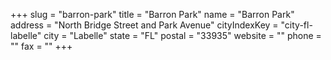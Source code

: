 +++
slug = "barron-park"
title = "Barron Park"
name = "Barron Park"
address = "North Bridge Street and Park Avenue"
cityIndexKey = "city-fl-labelle"
city = "Labelle"
state = "FL"
postal = "33935"
website = ""
phone = ""
fax = ""
+++
